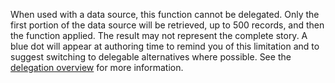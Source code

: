 
When used with a data source, this function cannot be delegated.  Only the first portion of the data source will be retrieved, up to 500 records, and then the function applied.  The result may not represent the complete story.  A blue dot will appear at authoring time to remind you of this limitation and to suggest switching to delegable alternatives where possible.  See the [delegation overview](../delegation-overview.md) for more information.


